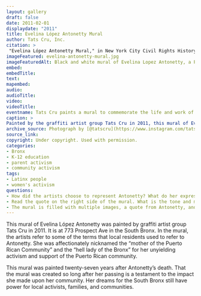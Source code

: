 ```yaml
--- 
layout: gallery
draft: false
date: 2011-02-01
displaydate: "2011"
title: Evelina López Antonetty Mural
author: Tats Cru, Inc.
citation: >
 "Evelina López Antonetty Mural," in New York City Civil Rights History Project, Accessed: [Month Day, Year], https://nyccivilrightshistory.org/site-preview/topics/black-latina-women/united-bronx-parents/evelina-antonetty-mural.
imageFeatured: evelina-antonetty-mural.jpg
imageFeaturedAlt: Black and white mural of Evelina Lopez Antonetty, a Puerto Rican woman, pointing with her left hand and speaking. The rest of the mural shows two children dancing in a field of rubble and a quote by Antonetty. A Puerto Rican flag hangs on a school building, the only colorful object in the painting. 
embed: 
embedTitle: 
text: 
mapembed: 
audio: 
audioTitle: 
video: 
videoTitle: 
eventname: Tats Cru paints a mural to commemorate the life and work of Evelina López Antonetty. 
caption: >
Painted by the graffiti artist group Tats Cru in 2011, this mural of Evelina López Antonetty is at 773 Prospect Ave in the South Bronx. The quote reads: "We will never stop struggling here in The Bronx, even though they've destroyed it around us. We would pitch tents if we had to rather than move from here. We would fight back, there is nothing we would not do. They will never take us away from here. I feel very much a part of this and I'm never going to leave, and, after me, my children will be here to carry on. I have very strong children and very strong grandchildren."
archive_source: Photograph by [@tatscru](https://www.instagram.com/tatscru/?hl=−)
source_link: 
copyright: Under copyright. Used with permission. 
categories: 
- Bronx
- K-12 education
- parent activism
- community activism
tags: 
- Latinx people
- women's activism 
questions: 
- How did the artists choose to represent Antonetty? What do her expression and gesture mean to you? What are the artists trying to convey by painting her this way?
- Read the quote on the right side of the mural. What is the tone and message of the quote? Why might the artists have chosen that quote for this mural?
- The mural is filled with multiple images, a quote from Antonetty, and a list of her various roles, responsibilities, and commitments. How do you think these different parts of the mural connect  to one another? How do these different parts relate to your understanding of Antonetty?
--- 
```


This mural of Evelina López Antonetty was painted by graffiti artist group Tats Cru in 2011. It is at 773 Prospect Ave in the South Bronx. In the mural, the artists refer to some of the terms that local residents used to refer to Antonetty. She was affectionately nicknamed the “mother of the Puerto Rican Community” and the “hell lady of the Bronx” for her unyielding activism and support of the Puerto Rican community.

This mural was painted twenty-seven years after Antonetty’s death. That the mural was created so long after her passing is a testament to the impact she made upon her community. Her dreams for the South Bronx still have power for local activists, families, and communities.
